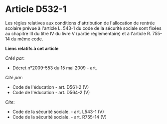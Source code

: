 # Article D532-1

Les règles relatives aux conditions d'attribution de l'allocation de rentrée scolaire prévue à l'article L. 543-1 du code de
la sécurité sociale sont fixées au chapitre III du titre IV du livre V (partie réglementaire) et à l'article R. 755-14 du
même code.

**Liens relatifs à cet article**

_Créé par_:

  - Décret n°2009-553 du 15 mai 2009 - art.

_Cité par_:

  - Code de l'éducation - art. D561-2 (V)
  - Code de l'éducation - art. D564-2 (V)

_Cite_:

  - Code de la sécurité sociale. - art. L543-1 (V)
  - Code de la sécurité sociale. - art. R755-14 (V)
